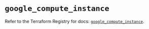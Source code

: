 # `google_compute_instance`

Refer to the Terraform Registry for docs: [`google_compute_instance`](https://registry.terraform.io/providers/hashicorp/google/6.3.0/docs/resources/compute_instance).
